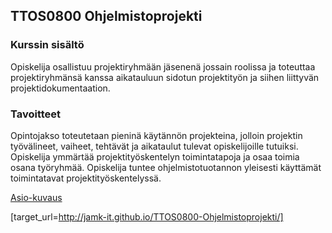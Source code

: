 ## TTOS0800 Ohjelmistoprojekti

### Kurssin sisältö

Opiskelija osallistuu projektiryhmään jäsenenä jossain roolissa ja toteuttaa projektiryhmänsä kanssa aikatauluun sidotun projektityön ja siihen liittyvän projektidokumentaation.

### Tavoitteet

Opintojakso toteutetaan pieninä käytännön projekteina, jolloin projektin työvälineet, vaiheet, tehtävät ja aikataulut tulevat opiskelijoille tutuiksi. Opiskelija ymmärtää projektityöskentelyn toimintatapoja ja osaa toimia osana työryhmää. Opiskelija tuntee ohjelmistotuotannon yleisesti käyttämät toimintatavat projektityöskentelyssä.

[Asio-kuvaus](https://asio.jamk.fi/pls/asio/asio_ectskuv1.kurssin_ks?ktun=TTOS0800)

[target_url=http://jamk-it.github.io/TTOS0800-Ohjelmistoprojekti/]
